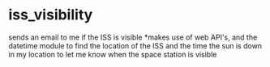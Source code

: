 # iss_visibility
sends an email to me if the ISS is visible
  *makes use of web API's, and the datetime module to find the location of the ISS and the time the sun is down in my location to let me know when the space station is visible
